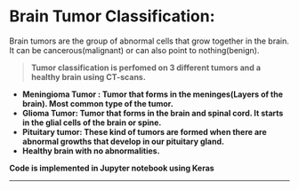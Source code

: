 # Brain Tumor Classification:
Brain tumors are the group of abnormal cells that grow together in the brain. It can be cancerous(malignant) or can also point to nothing(benign).<b>

>Tumor classification is perfomed on 3 different tumors and a healthy brain using CT-scans.<b>

* Meningioma Tumor : Tumor that forms in the meninges(Layers of the brain). Most common type of the tumor.<b>
* Glioma Tumor: Tumor that forms in the brain and spinal cord. It starts in the glial cells of the brain or spine.<b>
* Pituitary tumor: These kind of tumors are formed when there are abnormal growths that develop in our pituitary gland.<b>
* Healthy brain with no abnormalities.<b>

Code is implemented in Jupyter notebook using Keras
___
